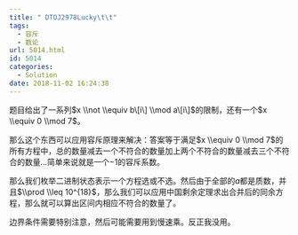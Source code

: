 ```yaml
---
title: " DTOJ2978Lucky\t\t"
tags:
  - 容斥
  - 数论
url: 5014.html
id: 5014
categories:
  - Solution
date: 2018-11-02 16:24:38
---
```


题目给出了一系列$x \\not \\equiv b\[i\] \\mod a\[i\]$的限制，还有一个$x \\equiv 0 \\mod 7$。

那么这个东西可以应用容斥原理来解决：答案等于满足$x \\equiv 0 \\mod 7$的所有方程中，总的数量减去一个不符合的数量加上两个不符合的数量减去三个不符合的数量...简单来说就是一个$-1$的容斥系数。

那么我们枚举二进制状态表示一个方程选或不选。然后由于全部的$a$都是质数，并且$\\prod \\leq 10^{18}$，那么我们可以应用中国剩余定理求出合并后的同余方程，那么就可以算出区间内相应不符合的数量了。

边界条件需要特别注意，然后可能需要用到慢速乘。反正我没用。